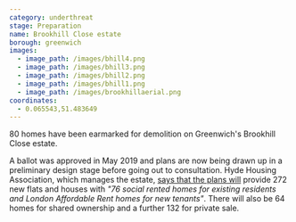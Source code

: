 ```yaml
---
category: underthreat
stage: Preparation 
name: Brookhill Close estate 
borough: greenwich
images:
  - image_path: /images/bhill4.png
  - image_path: /images/bhill3.png
  - image_path: /images/bhill2.png
  - image_path: /images/bhill1.png
  - image_path: /images/brookhillaerial.png
coordinates: 
  - 0.065543,51.483649
---
```

80 homes have been earmarked for demolition on Greenwich's Brookhill Close estate.

A ballot was approved in May 2019 and plans are now being drawn up in a preliminary design stage before going out to consultation. Hyde Housing Association, which manages the estate, [says that the plans will](https://www.hyde-housing.co.uk/news/estate-regeneration/putting-resident-engagement-at-the-heart-of-regeneration/) provide 272 new flats and houses with _"76 social rented homes for existing residents and London Affordable Rent homes for new tenants"_. There will also be 64 homes for shared ownership and a further 132 for private sale.
